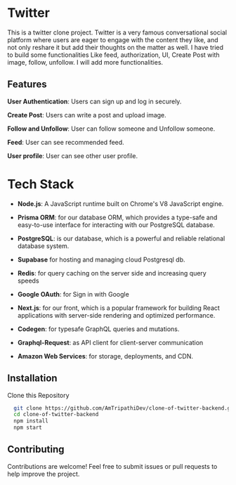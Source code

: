 
# Twitter

This is a twitter clone project. Twitter is a very famous conversational social platform where users are eager to engage with the content they like, and not only reshare it but add their thoughts on the matter as well. I have tried to build some functionalities Like feed, authorization, UI, Create Post with image, follow, unfollow. I will add more functionalities. 



## Features


**User Authentication**: Users can sign up and log in securely.

**Create Post**: Users can write a post and upload image. 

**Follow and Unfollow**: User can follow someone and Unfollow someone. 

**Feed**: User can see recommended feed. 

**User profile**: User can see other user profile.




# Tech Stack

- **Node.js**: A JavaScript runtime built on Chrome's V8 JavaScript engine.

- **Prisma ORM**: for our database ORM, which provides a type-safe and easy-to-use interface for interacting with our PostgreSQL database.

- **PostgreSQL**: is our database, which is a powerful and reliable relational database system.
-  **Supabase** for hosting and managing cloud Postgresql db.

- **Redis**: for query caching on the server side and increasing query speeds

- **Google OAuth**: for Sign in with Google

- **Next.js**: for our front, which is a popular framework for building React applications with server-side rendering and optimized performance.

- **Codegen**: for typesafe GraphQL queries and mutations.

- **Graphql-Request**: as API client for client-server communication

- **Amazon Web Services**: for storage, deployments, and CDN.


## Installation

Clone this Repository

```bash
  git clone https://github.com/AmTripathiDev/clone-of-twitter-backend.git
  cd clone-of-twitter-backend
  npm install
  npm start
```
    
## Contributing

Contributions are welcome! Feel free to submit issues or pull requests to help improve the project.

